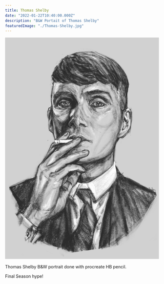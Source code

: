 ```yaml
---
title: Thomas Shelby
date: "2022-01-22T10:40:00.000Z"
description: "B&W Portait of Thomas Shelby"
featuredImage: "./Thomas-Shelby.jpg"
---
```


![Thomas Shelby](./Thomas-Shelby.jpg)

Thomas Shelby B&W portrait done with procreate HB pencil.

Final Season hype!

